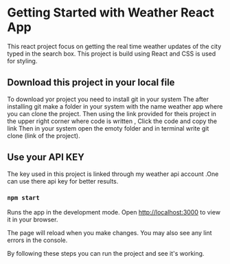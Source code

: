 # Getting Started with Weather React App
This react project focus on getting the real time weather updates of the city typed in the search box.
This project is build using React and CSS is used for styling.

## Download this project in your local file 
To download yor project you need to install git in your system 
The after installing git make a folder in your system with the name weather app where you can clone the project.
Then using the link provided for theis project in the upper right corner where code is written ,
Click the code and copy the link
Then in your system open the emoty folder and in terminal write 
git clone (link of the project).

## Use your API KEY
The key used in this project is linked through my weather api account .One can use there api key for better results.


### `npm start`

Runs the app in the development mode.
Open [http://localhost:3000](http://localhost:3000) to view it in your browser.

The page will reload when you make changes.
You may also see any lint errors in the console.

By following these steps you can run the project and see it's working.
